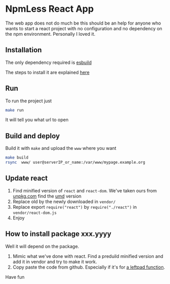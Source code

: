 # NpmLess React App

The web app does not do much be this should be an help for anyone who wants to start a react project with no configuration and no dependency on the npm environment. Personally I loved it.

## Installation

The only dependency required is [esbuild](https://esbuild.github.io/)

The steps to install it are explained [here](https://esbuild.github.io/getting-started/#build-from-source)

## Run

To run the project just

```bash
make run
```

It will tell you what url to open

## Build and deploy

Build it with `make` and upload the `www` where you want

```bash
make build
rsync  www/ user@serverIP_or_name:/var/www/mypage.example.org
```

## Update react

 1. Find minified version of `react` and `react-dom`. We've taken ours from [unpkg.com](unpkg.com) find the [umd](https://github.com/umdjs/umd) version
 2. Replace old by the newly downloaded in `vendor/`
 3. Replace export `require("react")` by `require("./react")` in `vendor/react-dom.js`
 4. Enjoy

 ## How to install package xxx.yyyy

 Well it will depend on the package.

 1. Mimic what we've done with react. Find a preduild minified version and add it in vendor and try to make it work.
 2. Copy paste the code from github. Especially if it's for [a leftpad function](https://www.theregister.com/2016/03/23/npm_left_pad_chaos/).

 Have fun
